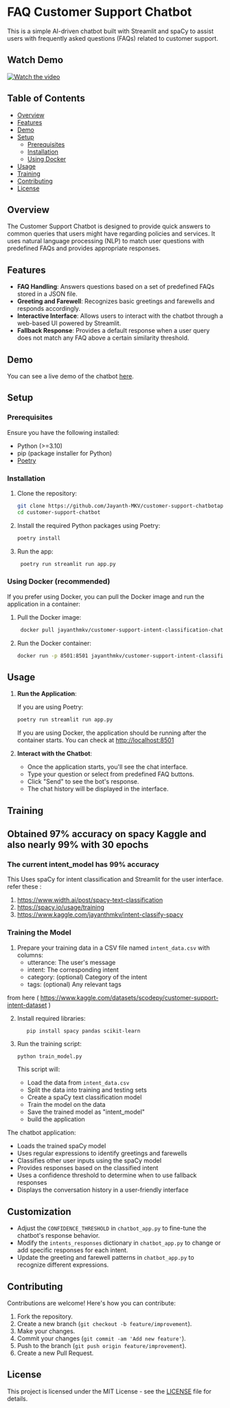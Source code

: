 # FAQ Customer Support Chatbot

This is a simple AI-driven chatbot built with Streamlit and spaCy to assist users with frequently asked questions (FAQs) related to customer support.

## Watch Demo
[![Watch the video](https://img.youtube.com/vi/sImf3MkfvfM/0.jpg)](https://www.youtube.com/watch?v=sImf3MkfvfM)

## Table of Contents

- [Overview](#overview)
- [Features](#features)
- [Demo](#demo)
- [Setup](#setup)
  - [Prerequisites](#prerequisites)
  - [Installation](#installation)
  - [Using Docker](#using-docker)
- [Usage](#usage)
- [Training](#training)
- [Contributing](#contributing)
- [License](#license)

## Overview

The Customer Support Chatbot is designed to provide quick answers to common queries that users might have regarding policies and services. It uses natural language processing (NLP) to match user questions with predefined FAQs and provides appropriate responses.

## Features

- **FAQ Handling**: Answers questions based on a set of predefined FAQs stored in a JSON file.
- **Greeting and Farewell**: Recognizes basic greetings and farewells and responds accordingly.
- **Interactive Interface**: Allows users to interact with the chatbot through a web-based UI powered by Streamlit.
- **Fallback Response**: Provides a default response when a user query does not match any FAQ above a certain similarity threshold.

## Demo

You can see a live demo of the chatbot [here](https://customer-support-chatbotapp-intent-classification.streamlit.app/).

## Setup

### Prerequisites

Ensure you have the following installed:

- Python (>=3.10)
- pip (package installer for Python)
- [Poetry](https://python-poetry.org/)

### Installation

1. Clone the repository:

   ```bash
   git clone https://github.com/Jayanth-MKV/customer-support-chatbotapp-intent-classification
   cd customer-support-chatbot
   ```

2. Install the required Python packages using Poetry:

   ```bash
   poetry install
   ```

3. Run the app:

   ```bash
    poetry run streamlit run app.py
   ```

### Using Docker (recommended)

If you prefer using Docker, you can pull the Docker image and run the application in a container:

1. Pull the Docker image:

   ```bash
    docker pull jayanthmkv/customer-support-intent-classification-chatbot:latest
   ```

2. Run the Docker container:

   ```bash
   docker run -p 8501:8501 jayanthmkv/customer-support-intent-classification-chatbot:latest
   ```

## Usage

1. **Run the Application**:

   If you are using Poetry:

   ```bash
   poetry run streamlit run app.py
   ```

   If you are using Docker, the application should be running after the container starts. You can check at [http://localhost:8501](http://localhost:8501)

2. **Interact with the Chatbot**:
   
   - Once the application starts, you'll see the chat interface.
   - Type your question or select from predefined FAQ buttons.
   - Click "Send" to see the bot's response.
   - The chat history will be displayed in the interface.

## Training

## Obtained 97% accuracy on spacy Kaggle and also nearly 99% with 30 epochs 

### The current intent_model has 99% accuracy

This Uses spaCy for intent classification and Streamlit for the user interface.
refer these : 
1. https://www.width.ai/post/spacy-text-classification
2. https://spacy.io/usage/training
3. https://www.kaggle.com/jayanthmkv/intent-classify-spacy

### Training the Model

1. Prepare your training data in a CSV file named `intent_data.csv` with columns:
   - utterance: The user's message
   - intent: The corresponding intent
   - category: (optional) Category of the intent
   - tags: (optional) Any relevant tags

from here ( https://www.kaggle.com/datasets/scodepy/customer-support-intent-dataset )

2. Install required libraries:
   ```
      pip install spacy pandas scikit-learn
   ```

3. Run the training script:
   ```python
   python train_model.py
   ```

   This script will:
   - Load the data from `intent_data.csv`
   - Split the data into training and testing sets
   - Create a spaCy text classification model
   - Train the model on the data
   - Save the trained model as "intent_model"
   - build the application

The chatbot application:
- Loads the trained spaCy model
- Uses regular expressions to identify greetings and farewells
- Classifies other user inputs using the spaCy model
- Provides responses based on the classified intent
- Uses a confidence threshold to determine when to use fallback responses
- Displays the conversation history in a user-friendly interface

## Customization

- Adjust the `CONFIDENCE_THRESHOLD` in `chatbot_app.py` to fine-tune the chatbot's response behavior.
- Modify the `intents_responses` dictionary in `chatbot_app.py` to change or add specific responses for each intent.
- Update the greeting and farewell patterns in `chatbot_app.py` to recognize different expressions.

## Contributing

Contributions are welcome! Here's how you can contribute:

1. Fork the repository.
2. Create a new branch (`git checkout -b feature/improvement`).
3. Make your changes.
4. Commit your changes (`git commit -am 'Add new feature'`).
5. Push to the branch (`git push origin feature/improvement`).
6. Create a new Pull Request.

## License

This project is licensed under the MIT License - see the [LICENSE](MIT) file for details.